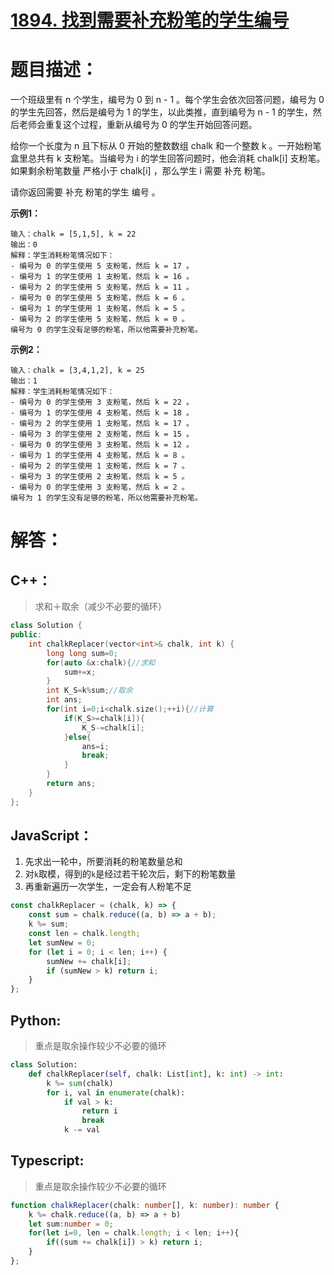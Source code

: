 # [1894. 找到需要补充粉笔的学生编号](https://leetcode-cn.com/problems/find-the-student-that-will-replace-the-chalk/)

# 题目描述：

一个班级里有 n 个学生，编号为 0 到 n - 1 。每个学生会依次回答问题，编号为 0 的学生先回答，然后是编号为 1 的学生，以此类推，直到编号为 n - 1 的学生，然后老师会重复这个过程，重新从编号为 0 的学生开始回答问题。

给你一个长度为 n 且下标从 0 开始的整数数组 chalk 和一个整数 k 。一开始粉笔盒里总共有 k 支粉笔。当编号为 i 的学生回答问题时，他会消耗 chalk[i] 支粉笔。如果剩余粉笔数量 严格小于 chalk[i] ，那么学生 i 需要 补充 粉笔。

请你返回需要 补充 粉笔的学生 编号 。



**示例1：**

```
输入：chalk = [5,1,5], k = 22
输出：0
解释：学生消耗粉笔情况如下：
- 编号为 0 的学生使用 5 支粉笔，然后 k = 17 。
- 编号为 1 的学生使用 1 支粉笔，然后 k = 16 。
- 编号为 2 的学生使用 5 支粉笔，然后 k = 11 。
- 编号为 0 的学生使用 5 支粉笔，然后 k = 6 。
- 编号为 1 的学生使用 1 支粉笔，然后 k = 5 。
- 编号为 2 的学生使用 5 支粉笔，然后 k = 0 。
编号为 0 的学生没有足够的粉笔，所以他需要补充粉笔。
```

**示例2：**

```
输入：chalk = [3,4,1,2], k = 25
输出：1
解释：学生消耗粉笔情况如下：
- 编号为 0 的学生使用 3 支粉笔，然后 k = 22 。
- 编号为 1 的学生使用 4 支粉笔，然后 k = 18 。
- 编号为 2 的学生使用 1 支粉笔，然后 k = 17 。
- 编号为 3 的学生使用 2 支粉笔，然后 k = 15 。
- 编号为 0 的学生使用 3 支粉笔，然后 k = 12 。
- 编号为 1 的学生使用 4 支粉笔，然后 k = 8 。
- 编号为 2 的学生使用 1 支粉笔，然后 k = 7 。
- 编号为 3 的学生使用 2 支粉笔，然后 k = 5 。
- 编号为 0 的学生使用 3 支粉笔，然后 k = 2 。
编号为 1 的学生没有足够的粉笔，所以他需要补充粉笔。
```

# 解答：

## C++：

> 求和＋取余（减少不必要的循环）

```cpp
class Solution {
public:
    int chalkReplacer(vector<int>& chalk, int k) {
        long long sum=0;
        for(auto &x:chalk){//求和
            sum+=x;
        }
        int K_S=k%sum;//取余
        int ans;
        for(int i=0;i<chalk.size();++i){//计算
            if(K_S>=chalk[i]){
                K_S-=chalk[i];
            }else{
                ans=i;
                break;
            }
        }
        return ans;
    }
};
```



## JavaScript：

1. 先求出一轮中，所要消耗的粉笔数量总和
2. 对`k`取模，得到的`k`是经过若干轮次后，剩下的粉笔数量
3. 再重新遍历一次学生，一定会有人粉笔不足

```javascript
const chalkReplacer = (chalk, k) => {
    const sum = chalk.reduce((a, b) => a + b);
    k %= sum;
    const len = chalk.length;
    let sumNew = 0;
    for (let i = 0; i < len; i++) {
        sumNew += chalk[i];
        if (sumNew > k) return i;
    }
};
```

## Python:

> 重点是取余操作较少不必要的循环

```python
class Solution:
    def chalkReplacer(self, chalk: List[int], k: int) -> int:
        k %= sum(chalk)
        for i, val in enumerate(chalk):
            if val > k:
                return i
                break
            k -= val
```

## Typescript:

> 重点是取余操作较少不必要的循环

```typescript
function chalkReplacer(chalk: number[], k: number): number {
    k %= chalk.reduce((a, b) => a + b)
    let sum:number = 0;
    for(let i=0, len = chalk.length; i < len; i++){
        if((sum += chalk[i]) > k) return i;
    }
};
```